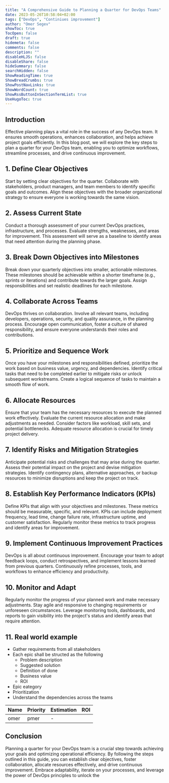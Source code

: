 ```yaml
---
title: "A Comprehensive Guide to Planning a Quarter for DevOps Teams"
date: 2023-05-26T10:58:04+02:00
tags: ["DevOps", "Continiues improvement"]
author: "Omer Segev"
showToc: true
TocOpen: false
draft: true
hidemeta: false
comments: false
description: ""
disableHLJS: false
disableShare: false
hideSummary: false
searchHidden: false
ShowReadingTime: true
ShowBreadCrumbs: true
ShowPostNavLinks: true
ShowWordCount: true
ShowRssButtonInSectionTermList: true
UseHugoToc: true
---
```


## Introduction
Effective planning plays a vital role in the success of any DevOps team. It ensures smooth operations, enhances collaboration, and helps achieve project goals efficiently. In this blog post, we will explore the key steps to plan a quarter for your DevOps team, enabling you to optimize workflows, streamline processes, and drive continuous improvement.

## 1. Define Clear Objectives
Start by setting clear objectives for the quarter. Collaborate with stakeholders, product managers, and team members to identify specific goals and outcomes. Align these objectives with the broader organizational strategy to ensure everyone is working towards the same vision.

## 2. Assess Current State
Conduct a thorough assessment of your current DevOps practices, infrastructure, and processes. Evaluate strengths, weaknesses, and areas for improvement. This assessment will serve as a baseline to identify areas that need attention during the planning phase.

## 3. Break Down Objectives into Milestones
Break down your quarterly objectives into smaller, actionable milestones. These milestones should be achievable within a shorter timeframe (e.g., sprints or iterations) and contribute towards the larger goals. Assign responsibilities and set realistic deadlines for each milestone.

## 4. Collaborate Across Teams
DevOps thrives on collaboration. Involve all relevant teams, including developers, operations, security, and quality assurance, in the planning process. Encourage open communication, foster a culture of shared responsibility, and ensure everyone understands their roles and contributions.

## 5. Prioritize and Sequence Work
Once you have your milestones and responsibilities defined, prioritize the work based on business value, urgency, and dependencies. Identify critical tasks that need to be completed earlier to mitigate risks or unlock subsequent workstreams. Create a logical sequence of tasks to maintain a smooth flow of work.

## 6. Allocate Resources
Ensure that your team has the necessary resources to execute the planned work effectively. Evaluate the current resource allocation and make adjustments as needed. Consider factors like workload, skill sets, and potential bottlenecks. Adequate resource allocation is crucial for timely project delivery.

## 7. Identify Risks and Mitigation Strategies
Anticipate potential risks and challenges that may arise during the quarter. Assess their potential impact on the project and devise mitigation strategies. Identify contingency plans, alternative approaches, or backup resources to minimize disruptions and keep the project on track.

## 8. Establish Key Performance Indicators (KPIs)
Define KPIs that align with your objectives and milestones. These metrics should be measurable, specific, and relevant. KPIs can include deployment frequency, lead time, change failure rate, infrastructure uptime, and customer satisfaction. Regularly monitor these metrics to track progress and identify areas for improvement.

## 9. Implement Continuous Improvement Practices
DevOps is all about continuous improvement. Encourage your team to adopt feedback loops, conduct retrospectives, and implement lessons learned from previous quarters. Continuously refine processes, tools, and workflows to enhance efficiency and productivity.

## 10. Monitor and Adapt
Regularly monitor the progress of your planned work and make necessary adjustments. Stay agile and responsive to changing requirements or unforeseen circumstances. Leverage monitoring tools, dashboards, and reports to gain visibility into the project's status and identify areas that require attention.

## 11. Real world example

* Gather requirements from all stakeholders
* Each epic shall be structed as the following
    - Problem description
    - Suggested solution
    - Definition of done
    - Business value
    - ROI
* Epic eategory
* Prioritization
* Understand the dependencies across the teams

| Name | Priority | Estimation|ROI| 
|------|-----|---|---|
| omer | pmer| - |




## Conclusion
Planning a quarter for your DevOps team is a crucial step towards achieving your goals and optimizing operational efficiency. By following the steps outlined in this guide, you can establish clear objectives, foster collaboration, allocate resources effectively, and drive continuous improvement. Embrace adaptability, iterate on your processes, and leverage the power of DevOps principles to unlock the
